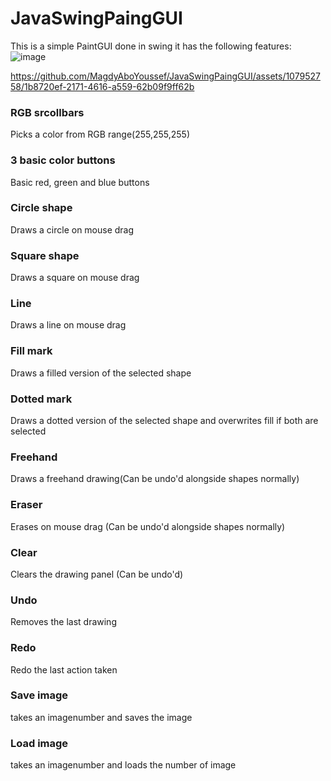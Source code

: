 # JavaSwingPaingGUI
This is a simple PaintGUI done in swing  it has the following features:
![image](https://github.com/MagdyAboYoussef/JavaSwingPaingGUI/assets/107952758/3a502465-1135-472a-bada-ddf3bc82a190)


https://github.com/MagdyAboYoussef/JavaSwingPaingGUI/assets/107952758/1b8720ef-2171-4616-a559-62b09f9ff62b



### RGB srcollbars
Picks a color from RGB range(255,255,255)

### 3 basic color buttons
Basic red, green and blue buttons

### Circle shape

Draws a circle on mouse drag

### Square shape
Draws a square on mouse drag

### Line
Draws a line on mouse drag

### Fill mark
Draws a filled version of the selected shape

### Dotted mark
Draws a dotted version of the selected shape and overwrites fill if both are selected

### Freehand
Draws a freehand drawing(Can be undo'd alongside shapes normally) 

### Eraser
Erases on mouse drag (Can be undo'd alongside shapes normally) 

### Clear
Clears the drawing panel (Can be undo'd)

### Undo
Removes the last drawing 

### Redo 
Redo the last action taken

### Save image 
takes an imagenumber and saves the image 

### Load image
takes an imagenumber and loads the number of image

